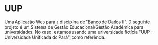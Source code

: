 # UUP
Uma Aplicação Web para a disciplina de "Banco de Dados II". O seguinte projeto é um Sistema de Gestão Educacional/Gestão Acadêmica para universidades. No caso, estamos usando uma universidade fictícia "UUP - Universidade Unificada do Pará", como referência.
